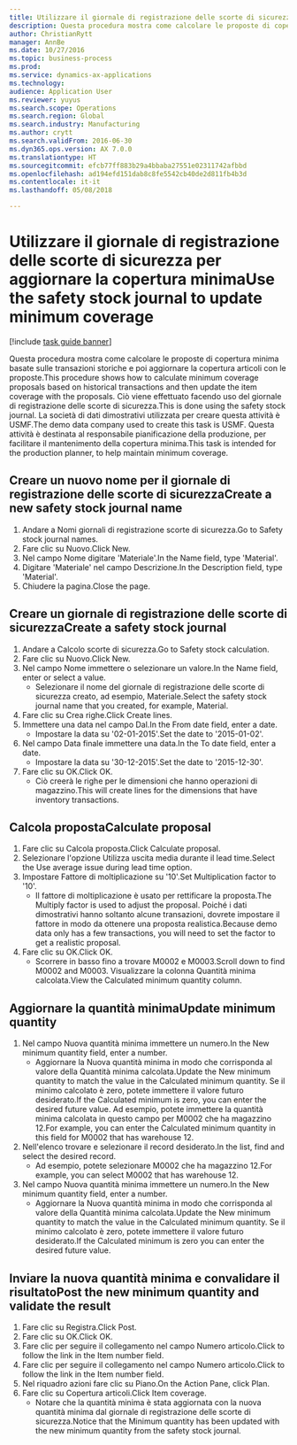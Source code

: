 ```yaml
--- 
title: Utilizzare il giornale di registrazione delle scorte di sicurezza per aggiornare la copertura minima
description: Questa procedura mostra come calcolare le proposte di copertura minima basate sulle transazioni storiche e poi aggiornare la copertura articoli con le proposte.
author: ChristianRytt
manager: AnnBe
ms.date: 10/27/2016
ms.topic: business-process
ms.prod: 
ms.service: dynamics-ax-applications
ms.technology: 
audience: Application User
ms.reviewer: yuyus
ms.search.scope: Operations
ms.search.region: Global
ms.search.industry: Manufacturing
ms.author: crytt
ms.search.validFrom: 2016-06-30
ms.dyn365.ops.version: AX 7.0.0
ms.translationtype: HT
ms.sourcegitcommit: efcb77ff883b29a4bbaba27551e02311742afbbd
ms.openlocfilehash: ad194efd151dab8c8fe5542cb40de2d811fb4b3d
ms.contentlocale: it-it
ms.lasthandoff: 05/08/2018

---
```

# <a name="use-the-safety-stock-journal-to-update-minimum-coverage"></a><span data-ttu-id="2a693-103">Utilizzare il giornale di registrazione delle scorte di sicurezza per aggiornare la copertura minima</span><span class="sxs-lookup"><span data-stu-id="2a693-103">Use the safety stock journal to update minimum coverage</span></span>

[!include [task guide banner](../../includes/task-guide-banner.md)]

<span data-ttu-id="2a693-104">Questa procedura mostra come calcolare le proposte di copertura minima basate sulle transazioni storiche e poi aggiornare la copertura articoli con le proposte.</span><span class="sxs-lookup"><span data-stu-id="2a693-104">This procedure shows how to calculate minimum coverage proposals based on historical transactions and then update the item coverage with the proposals.</span></span> <span data-ttu-id="2a693-105">Ciò viene effettuato facendo uso del giornale di registrazione delle scorte di sicurezza.</span><span class="sxs-lookup"><span data-stu-id="2a693-105">This is done using the safety stock journal.</span></span> <span data-ttu-id="2a693-106">La società di dati dimostrativi utilizzata per creare questa attività è USMF.</span><span class="sxs-lookup"><span data-stu-id="2a693-106">The demo data company used to create this task is USMF.</span></span> <span data-ttu-id="2a693-107">Questa attività è destinata al responsabile pianificazione della produzione, per facilitare il mantenimento della copertura minima.</span><span class="sxs-lookup"><span data-stu-id="2a693-107">This task is intended for the production planner, to help maintain minimum coverage.</span></span>


## <a name="create-a-new-safety-stock-journal-name"></a><span data-ttu-id="2a693-108">Creare un nuovo nome per il giornale di registrazione delle scorte di sicurezza</span><span class="sxs-lookup"><span data-stu-id="2a693-108">Create a new safety stock journal name</span></span>
1. <span data-ttu-id="2a693-109">Andare a Nomi giornali di registrazione scorte di sicurezza.</span><span class="sxs-lookup"><span data-stu-id="2a693-109">Go to Safety stock journal names.</span></span>
2. <span data-ttu-id="2a693-110">Fare clic su Nuovo.</span><span class="sxs-lookup"><span data-stu-id="2a693-110">Click New.</span></span>
3. <span data-ttu-id="2a693-111">Nel campo Nome digitare 'Materiale'.</span><span class="sxs-lookup"><span data-stu-id="2a693-111">In the Name field, type 'Material'.</span></span>
4. <span data-ttu-id="2a693-112">Digitare 'Materiale' nel campo Descrizione.</span><span class="sxs-lookup"><span data-stu-id="2a693-112">In the Description field, type 'Material'.</span></span>
5. <span data-ttu-id="2a693-113">Chiudere la pagina.</span><span class="sxs-lookup"><span data-stu-id="2a693-113">Close the page.</span></span>

## <a name="create-a-safety-stock-journal"></a><span data-ttu-id="2a693-114">Creare un giornale di registrazione delle scorte di sicurezza</span><span class="sxs-lookup"><span data-stu-id="2a693-114">Create a safety stock journal</span></span>
1. <span data-ttu-id="2a693-115">Andare a Calcolo scorte di sicurezza.</span><span class="sxs-lookup"><span data-stu-id="2a693-115">Go to Safety stock calculation.</span></span>
2. <span data-ttu-id="2a693-116">Fare clic su Nuovo.</span><span class="sxs-lookup"><span data-stu-id="2a693-116">Click New.</span></span>
3. <span data-ttu-id="2a693-117">Nel campo Nome immettere o selezionare un valore.</span><span class="sxs-lookup"><span data-stu-id="2a693-117">In the Name field, enter or select a value.</span></span>
    * <span data-ttu-id="2a693-118">Selezionare il nome del giornale di registrazione delle scorte di sicurezza creato, ad esempio, Materiale.</span><span class="sxs-lookup"><span data-stu-id="2a693-118">Select the safety stock journal name that you created, for example, Material.</span></span>  
4. <span data-ttu-id="2a693-119">Fare clic su Crea righe.</span><span class="sxs-lookup"><span data-stu-id="2a693-119">Click Create lines.</span></span>
5. <span data-ttu-id="2a693-120">Immettere una data nel campo Dal.</span><span class="sxs-lookup"><span data-stu-id="2a693-120">In the From date field, enter a date.</span></span>
    * <span data-ttu-id="2a693-121">Impostare la data su '02-01-2015'.</span><span class="sxs-lookup"><span data-stu-id="2a693-121">Set the date to '2015-01-02'.</span></span>  
6. <span data-ttu-id="2a693-122">Nel campo Data finale immettere una data.</span><span class="sxs-lookup"><span data-stu-id="2a693-122">In the To date field, enter a date.</span></span>
    * <span data-ttu-id="2a693-123">Impostare la data su '30-12-2015'.</span><span class="sxs-lookup"><span data-stu-id="2a693-123">Set the date to '2015-12-30'.</span></span>  
7. <span data-ttu-id="2a693-124">Fare clic su OK.</span><span class="sxs-lookup"><span data-stu-id="2a693-124">Click OK.</span></span>
    * <span data-ttu-id="2a693-125">Ciò creerà le righe per le dimensioni che hanno operazioni di magazzino.</span><span class="sxs-lookup"><span data-stu-id="2a693-125">This will create lines for the dimensions that have inventory transactions.</span></span>  

## <a name="calculate-proposal"></a><span data-ttu-id="2a693-126">Calcola proposta</span><span class="sxs-lookup"><span data-stu-id="2a693-126">Calculate proposal</span></span>
1. <span data-ttu-id="2a693-127">Fare clic su Calcola proposta.</span><span class="sxs-lookup"><span data-stu-id="2a693-127">Click Calculate proposal.</span></span>
2. <span data-ttu-id="2a693-128">Selezionare l'opzione Utilizza uscita media durante il lead time.</span><span class="sxs-lookup"><span data-stu-id="2a693-128">Select the Use average issue during lead time option.</span></span>
3. <span data-ttu-id="2a693-129">Impostare Fattore di moltiplicazione su '10'.</span><span class="sxs-lookup"><span data-stu-id="2a693-129">Set Multiplication factor to '10'.</span></span>
    * <span data-ttu-id="2a693-130">Il fattore di moltiplicazione è usato per rettificare la proposta.</span><span class="sxs-lookup"><span data-stu-id="2a693-130">The Multiply factor is used to adjust the proposal.</span></span> <span data-ttu-id="2a693-131">Poiché i dati dimostrativi hanno soltanto alcune transazioni, dovrete impostare il fattore in modo da ottenere una proposta realistica.</span><span class="sxs-lookup"><span data-stu-id="2a693-131">Because demo data only has a few transactions, you will need to set the factor to get a realistic proposal.</span></span>  
4. <span data-ttu-id="2a693-132">Fare clic su OK.</span><span class="sxs-lookup"><span data-stu-id="2a693-132">Click OK.</span></span>
    * <span data-ttu-id="2a693-133">Scorrere in basso fino a trovare M0002 e M0003.</span><span class="sxs-lookup"><span data-stu-id="2a693-133">Scroll down to find M0002 and M0003.</span></span> <span data-ttu-id="2a693-134">Visualizzare la colonna Quantità minima calcolata.</span><span class="sxs-lookup"><span data-stu-id="2a693-134">View the Calculated minimum quantity column.</span></span>   

## <a name="update-minimum-quantity"></a><span data-ttu-id="2a693-135">Aggiornare la quantità minima</span><span class="sxs-lookup"><span data-stu-id="2a693-135">Update minimum quantity</span></span>
1. <span data-ttu-id="2a693-136">Nel campo Nuova quantità minima immettere un numero.</span><span class="sxs-lookup"><span data-stu-id="2a693-136">In the New minimum quantity field, enter a number.</span></span>
    * <span data-ttu-id="2a693-137">Aggiornare la Nuova quantità minima in modo che corrisponda al valore della Quantità minima calcolata.</span><span class="sxs-lookup"><span data-stu-id="2a693-137">Update the New minimum quantity to match the value in the Calculated minimum quantity.</span></span> <span data-ttu-id="2a693-138">Se il minimo calcolato è zero, potete immettere il valore futuro desiderato.</span><span class="sxs-lookup"><span data-stu-id="2a693-138">If the Calculated minimum is zero,  you can enter the desired future value.</span></span> <span data-ttu-id="2a693-139">Ad esempio, potete immettere la quantità minima calcolata in questo campo per M0002 che ha magazzino 12.</span><span class="sxs-lookup"><span data-stu-id="2a693-139">For example, you can enter the Calculated minimum quantity in this field for M0002 that has warehouse 12.</span></span>  
2. <span data-ttu-id="2a693-140">Nell'elenco trovare e selezionare il record desiderato.</span><span class="sxs-lookup"><span data-stu-id="2a693-140">In the list, find and select the desired record.</span></span>
    * <span data-ttu-id="2a693-141">Ad esempio, potete selezionare M0002 che ha magazzino 12.</span><span class="sxs-lookup"><span data-stu-id="2a693-141">For example, you can select M0002 that has warehouse 12.</span></span>  
3. <span data-ttu-id="2a693-142">Nel campo Nuova quantità minima immettere un numero.</span><span class="sxs-lookup"><span data-stu-id="2a693-142">In the New minimum quantity field, enter a number.</span></span>
    * <span data-ttu-id="2a693-143">Aggiornare la Nuova quantità minima in modo che corrisponda al valore della Quantità minima calcolata.</span><span class="sxs-lookup"><span data-stu-id="2a693-143">Update the New minimum quantity to match the value in the Calculated minimum quantity.</span></span> <span data-ttu-id="2a693-144">Se il minimo calcolato è zero, potete immettere il valore futuro desiderato.</span><span class="sxs-lookup"><span data-stu-id="2a693-144">If the Calculated minimum is zero you can enter the desired future value.</span></span>  

## <a name="post-the-new-minimum-quantity-and-validate-the-result"></a><span data-ttu-id="2a693-145">Inviare la nuova quantità minima e convalidare il risultato</span><span class="sxs-lookup"><span data-stu-id="2a693-145">Post the new minimum quantity and validate the result</span></span>
1. <span data-ttu-id="2a693-146">Fare clic su Registra.</span><span class="sxs-lookup"><span data-stu-id="2a693-146">Click Post.</span></span>
2. <span data-ttu-id="2a693-147">Fare clic su OK.</span><span class="sxs-lookup"><span data-stu-id="2a693-147">Click OK.</span></span>
3. <span data-ttu-id="2a693-148">Fare clic per seguire il collegamento nel campo Numero articolo.</span><span class="sxs-lookup"><span data-stu-id="2a693-148">Click to follow the link in the Item number field.</span></span>
4. <span data-ttu-id="2a693-149">Fare clic per seguire il collegamento nel campo Numero articolo.</span><span class="sxs-lookup"><span data-stu-id="2a693-149">Click to follow the link in the Item number field.</span></span>
5. <span data-ttu-id="2a693-150">Nel riquadro azioni fare clic su Piano.</span><span class="sxs-lookup"><span data-stu-id="2a693-150">On the Action Pane, click Plan.</span></span>
6. <span data-ttu-id="2a693-151">Fare clic su Copertura articoli.</span><span class="sxs-lookup"><span data-stu-id="2a693-151">Click Item coverage.</span></span>
    * <span data-ttu-id="2a693-152">Notare che la quantità minima è stata aggiornata con la nuova quantità minima dal giornale di registrazione delle scorte di sicurezza.</span><span class="sxs-lookup"><span data-stu-id="2a693-152">Notice that the Minimum quantity has been updated with the new minimum quantity from the safety stock journal.</span></span>  


